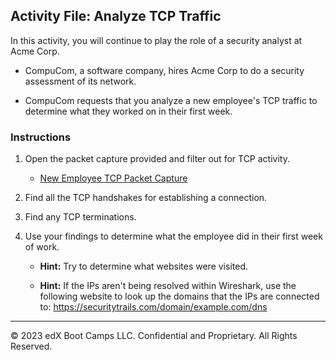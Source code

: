 ## Activity File: Analyze TCP Traffic

In this activity, you will continue to play the role of a security analyst at Acme Corp.

- CompuCom, a software company, hires Acme Corp to do a security assessment of its network.

- CompuCom requests that you analyze a new employee's TCP traffic to determine what they worked on in their first week.

### Instructions

1.  Open the packet capture provided and filter out for TCP activity.

     - [New Employee TCP Packet Capture](../../../Resources/packetcapTCPclass.pcapng)
   
2. Find all the TCP handshakes for establishing a connection.
   
3. Find any TCP terminations.
   
4.  Use your findings to determine what the employee did in their first week of work.
  
    -  **Hint:** Try to determine what websites were visited.

    - **Hint:** If the IPs aren't being resolved within Wireshark, use the following website to look up the domains that the IPs are connected to: https://securitytrails.com/domain/example.com/dns 
    
---
&copy; 2023 edX Boot Camps LLC. Confidential and Proprietary. All Rights Reserved.
